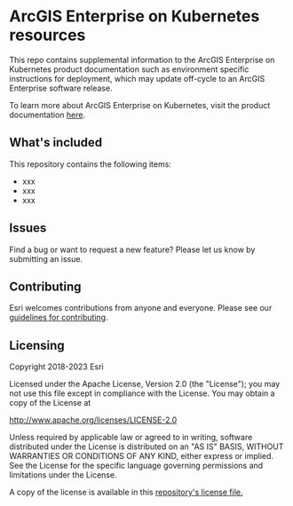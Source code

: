 # ArcGIS Enterprise on Kubernetes resources
This repo contains supplemental information to the ArcGIS Enterprise on Kubernetes product documentation such as environment specific instructions for deployment, which may update off-cycle to an ArcGIS Enterprise software release.

To learn more about ArcGIS Enterprise on Kubernetes, visit the product documentation [here](https://enterprise-k8s.arcgis.com/en/latest/deploy/kubernetes-concepts.htm/).

## What's included
This repository contains the following items:
* xxx
* xxx
* xxx

## Issues
Find a bug or want to request a new feature? Please let us know by submitting an issue.

## Contributing
Esri welcomes contributions from anyone and everyone. Please see our [guidelines for contributing](https://github.com/esri/contributing).

## Licensing
Copyright 2018-2023 Esri

Licensed under the Apache License, Version 2.0 (the "License");
you may not use this file except in compliance with the License.
You may obtain a copy of the License at

   http://www.apache.org/licenses/LICENSE-2.0

Unless required by applicable law or agreed to in writing, software
distributed under the License is distributed on an "AS IS" BASIS,
WITHOUT WARRANTIES OR CONDITIONS OF ANY KIND, either express or implied.
See the License for the specific language governing permissions and
limitations under the License.

A copy of the license is available in this [repository's license file.](https://github.com/ArcGIS/arcgis-enterprise-on-kubernetes-resources/blob/main/license.txt)
